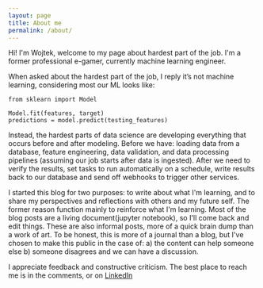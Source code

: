 ```yaml
---
layout: page
title: About me
permalink: /about/
---
```


Hi! I'm Wojtek, welcome to my page about hardest part of the job. I'm a former professional e-gamer, currently machine learning engineer.

When asked about the hardest part of the job, I reply it’s not machine learning, considering most our ML looks like:

```
from sklearn import Model

Model.fit(features, target)
predictions = model.predict(testing_features)
```

Instead, the hardest parts of data science are developing everything that occurs before and after modeling. Before we have: loading data from a database, feature engineering, data validation, and data processing pipelines (assuming our job starts after data is ingested). After we need to verify the results, set tasks to run automatically on a schedule, write results back to our database and send off webhooks to trigger other services.

I started this blog for two purposes: to write about what I'm learning, and to share my perspectives and reflections with others and my future self. The former reason function mainly to reinforce what I'm learning. Most of the blog posts are a living document(jupyter notebook), so I'll come back and edit things. These are also informal posts, more of a quick brain dump than a work of art. To be honest, this is more of a journal than a blog, but I've chosen to make this public in the case of:
a) the content can help someone else
b) someone disagrees and we can have a discussion.

I appreciate feedback and constructive criticism. The best place to reach me is in the comments, or on [LinkedIn](https://www.linkedin.com/in/wojtek-zubera-18895415b/)
